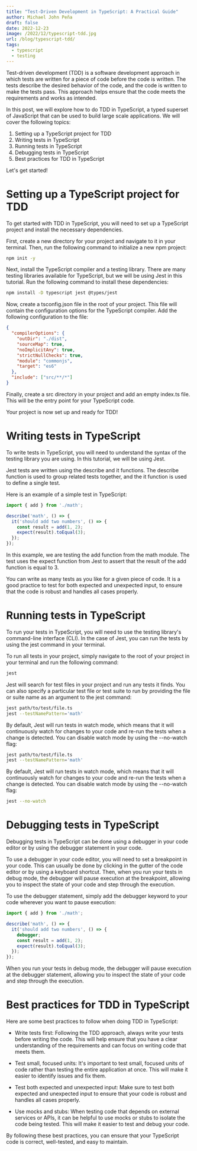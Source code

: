 ```yaml
---
title: "Test-Driven Development in TypeScript: A Practical Guide"
author: Michael John Peña
draft: false
date: 2022-12-23
image: /2022/12/typescript-tdd.jpg
url: /blog/typescript-tdd/
tags:
  - typescript
  - testing
---
```


Test-driven development (TDD) is a software development approach in which tests are written for a piece of code before the code is written. The tests describe the desired behavior of the code, and the code is written to make the tests pass. This approach helps ensure that the code meets the requirements and works as intended.

In this post, we will explore how to do TDD in TypeScript, a typed superset of JavaScript that can be used to build large scale applications. We will cover the following topics:

1. Setting up a TypeScript project for TDD
2. Writing tests in TypeScript
3. Running tests in TypeScript
4. Debugging tests in TypeScript
5. Best practices for TDD in TypeScript

Let's get started!

# Setting up a TypeScript project for TDD

To get started with TDD in TypeScript, you will need to set up a TypeScript project and install the necessary dependencies.

First, create a new directory for your project and navigate to it in your terminal. Then, run the following command to initialize a new npm project:

```bash
npm init -y
```

Next, install the TypeScript compiler and a testing library. There are many testing libraries available for TypeScript, but we will be using Jest in this tutorial. Run the following command to install these dependencies:

```bash
npm install -D typescript jest @types/jest
```

Now, create a tsconfig.json file in the root of your project. This file will contain the configuration options for the TypeScript compiler. Add the following configuration to the file:

```json
{
  "compilerOptions": {
    "outDir": "./dist",
    "sourceMap": true,
    "noImplicitAny": true,
    "strictNullChecks": true,
    "module": "commonjs",
    "target": "es6"
  },
  "include": ["src/**/*"]
}
```

Finally, create a src directory in your project and add an empty index.ts file. This will be the entry point for your TypeScript code.

Your project is now set up and ready for TDD!

# Writing tests in TypeScript

To write tests in TypeScript, you will need to understand the syntax of the testing library you are using. In this tutorial, we will be using Jest.

Jest tests are written using the describe and it functions. The describe function is used to group related tests together, and the it function is used to define a single test.

Here is an example of a simple test in TypeScript:

```TypeScript
import { add } from './math';

describe('math', () => {
  it('should add two numbers', () => {
    const result = add(1, 2);
    expect(result).toEqual(3);
  });
});
```

In this example, we are testing the add function from the math module. The test uses the expect function from Jest to assert that the result of the add function is equal to 3.

You can write as many tests as you like for a given piece of code. It is a good practice to test for both expected and unexpected input, to ensure that the code is robust and handles all cases properly.

# Running tests in TypeScript

To run your tests in TypeScript, you will need to use the testing library's command-line interface (CLI). In the case of Jest, you can run the tests by using the jest command in your terminal.

To run all tests in your project, simply navigate to the root of your project in your terminal and run the following command:

```bash
jest
```

Jest will search for test files in your project and run any tests it finds. You can also specify a particular test file or test suite to run by providing the file or suite name as an argument to the jest command:

```bash
jest path/to/test/file.ts
jest --testNamePattern='math'
```

By default, Jest will run tests in watch mode, which means that it will continuously watch for changes to your code and re-run the tests when a change is detected. You can disable watch mode by using the --no-watch flag:

```bash
jest path/to/test/file.ts
jest --testNamePattern='math'
```

By default, Jest will run tests in watch mode, which means that it will continuously watch for changes to your code and re-run the tests when a change is detected. You can disable watch mode by using the --no-watch flag:

```bash
jest --no-watch
```

# Debugging tests in TypeScript

Debugging tests in TypeScript can be done using a debugger in your code editor or by using the debugger statement in your code.

To use a debugger in your code editor, you will need to set a breakpoint in your code. This can usually be done by clicking in the gutter of the code editor or by using a keyboard shortcut. Then, when you run your tests in debug mode, the debugger will pause execution at the breakpoint, allowing you to inspect the state of your code and step through the execution.

To use the debugger statement, simply add the debugger keyword to your code wherever you want to pause execution:

```TypeScript
import { add } from './math';

describe('math', () => {
  it('should add two numbers', () => {
    debugger;
    const result = add(1, 2);
    expect(result).toEqual(3);
  });
});
```

When you run your tests in debug mode, the debugger will pause execution at the debugger statement, allowing you to inspect the state of your code and step through the execution.

# Best practices for TDD in TypeScript

Here are some best practices to follow when doing TDD in TypeScript:

- Write tests first: Following the TDD approach, always write your tests before writing the code. This will help ensure that you have a clear understanding of the requirements and can focus on writing code that meets them.

- Test small, focused units: It's important to test small, focused units of code rather than testing the entire application at once. This will make it easier to identify issues and fix them.

- Test both expected and unexpected input: Make sure to test both expected and unexpected input to ensure that your code is robust and handles all cases properly.

- Use mocks and stubs: When testing code that depends on external services or APIs, it can be helpful to use mocks or stubs to isolate the code being tested. This will make it easier to test and debug your code.

By following these best practices, you can ensure that your TypeScript code is correct, well-tested, and easy to maintain.
